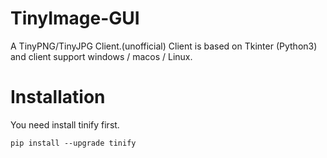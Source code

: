 # TinyImage-GUI
A TinyPNG/TinyJPG Client.(unofficial)
Client is based on Tkinter (Python3) and client support windows / macos / Linux.
# Installation
You need install tinify first.
```
pip install --upgrade tinify
```
